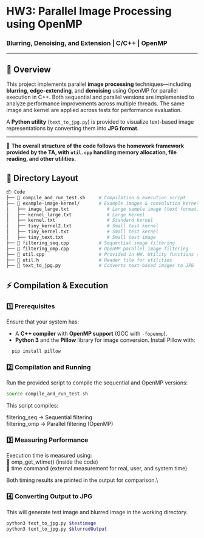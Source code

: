 # **HW3: Parallel Image Processing using OpenMP**
### Blurring, Denoising, and Extension | C/C++ | OpenMP

---  

## **📖 Overview**
This project implements parallel **image processing** techniques—including **blurring**, **edge-extending**, and **denoising** using OpenMP for parallel execution in C++. Both sequential and parallel versions are implemented to analyze performance improvements across multiple threads. The same image and kernel are applied across tests for performance evaluation.


A **Python utility** (`text_to_jpg.py`) is provided to visualize text-based image representations by converting them into **JPG format**.  

---  

🔹 **The overall structure of the code follows the homework framework provided by the TA, with `util.cpp` handling memory allocation, file reading, and other utilities.**  

## **📂 Directory Layout**
```bash
📦 Code
├── 📜 compile_and_run_test.sh     # Compilation & execution script
├── 📂 example-image-kernel/       # Example images & convolution kernels
│   ├── image_large.txt              # Large sample image (text format)
│   ├── kernel_large.txt             # Large kernel
│   ├── kernel.txt                   # Standard kernel
│   ├── tiny_kernel2.txt             # Small test kernel
│   ├── tiny_kernel.txt              # Small test kernel
│   ├── tiny_text.txt                # Small test image
├── 📜 filtering_seq.cpp           # Sequential image filtering
├── 📜 filtering_omp.cpp           # OpenMP parallel image filtering
├── 📜 util.cpp                    # Provided in HW. Utility functions (file I/O, memory management)
├── 📜 util.h                      # Header file for utilities
├── 📜 text_to_jpg.py              # Converts text-based images to JPG
```

## **⚡ Compilation & Execution**  

### **1️⃣ Prerequisites**  
Ensure that your system has:  
- A **C++ compiler** with **OpenMP support** (GCC with `-fopenmp`).  
- **Python 3** and the **Pillow** library for image conversion. Install Pillow with:  
```bash
  pip install pillow
```

### **2️⃣ Compilation and Running**
Run the provided script to compile the sequential and OpenMP versions:

```bash
source compile_and_run_test.sh
```
This script compiles:

filtering_seq → Sequential filtering\
filtering_omp → Parallel filtering (OpenMP)

### **3️⃣ Measuring Performance**
Execution time is measured using:\
🔹 omp_get_wtime() (inside the code) \
🔹 time command (external measurement for real, user, and system time)

Both timing results are printed in the output for comparison.\

### **4️⃣ Converting Output to JPG**
This will generate test image and blurred image in the working directory.

```bash
python3 text_to_jpg.py $testimage
python3 text_to_jpg.py $blurredOutput
```
